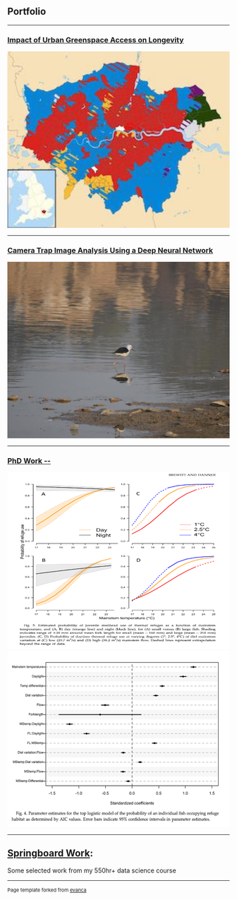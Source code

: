 ## Portfolio

---

### [Impact of Urban Greenspace Access on Longevity](https://github.com/KimSB80/Predicting-Longevity-Using-Urban-Greenspace-)
<img width="745" height="400" src="images/GreenspaceProject.jpg?raw=true"/>

---
### [Camera Trap Image Analysis Using a Deep Neural Network](https://github.com/KimSB80/Wildlife-Image-Processing)
<img width="745" height="400" src="images/WildlifeImaging.jpg?raw=true"/>

---
### [PhD Work -- ](http://example.com/)
<img width="745" height="400" src="images/PhDwork1.png?raw=true"/>
<img width="745" height="400" src="images/PhDwork2.png?raw=true"/>

---
## [Springboard Work](https://github.com/KimSB80/Springboard-Case-Studies):
Some selected work from my 550hr+ data science course



---
<p style="font-size:11px">Page template forked from <a href="https://github.com/evanca/quick-portfolio">evanca</a></p>
<!-- Remove above link if you don't want to attibute -->
